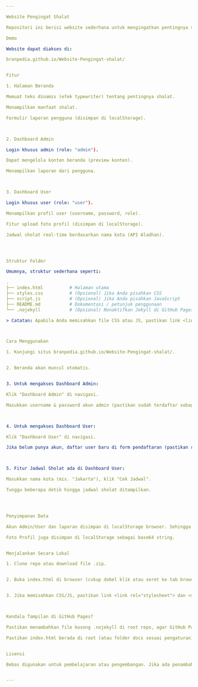 ```yaml
---

Website Pengingat Shalat

Repositori ini berisi website sederhana untuk mengingatkan pentingnya shalat, menyediakan Dashboard Admin dan Dashboard User, serta fitur jadwal shalat real-time menggunakan API Aladhan.

Demo

Website dapat diakses di:

branpedia.github.io/Website-Pengingat-shalat/


Fitur

1. Halaman Beranda

Memuat teks dinamis (efek typewriter) tentang pentingnya shalat.

Menampilkan manfaat shalat.

Formulir laporan pengguna (disimpan di localStorage).



2. Dashboard Admin

Login khusus admin (role: "admin").

Dapat mengelola konten beranda (preview konten).

Menampilkan laporan dari pengguna.



3. Dashboard User

Login khusus user (role: "user").

Menampilkan profil user (username, password, role).

Fitur upload foto profil (disimpan di localStorage).

Jadwal sholat real-time berdasarkan nama kota (API Aladhan).




Struktur Folder

Umumnya, struktur sederhana seperti:

.
├── index.html          # Halaman utama
├── styles.css          # (Opsional) Jika Anda pisahkan CSS
├── script.js           # (Opsional) Jika Anda pisahkan JavaScript
├── README.md           # Dokumentasi / petunjuk penggunaan
└── .nojekyll           # (Opsional) Nonaktifkan Jekyll di GitHub Pages

> Catatan: Apabila Anda memisahkan file CSS atau JS, pastikan link <link rel="stylesheet" ...> dan <script src="..."> mengarah ke path yang benar.



Cara Menggunakan

1. Kunjungi situs branpedia.github.io/Website-Pengingat-shalat/.


2. Beranda akan muncul otomatis.


3. Untuk mengakses Dashboard Admin:

Klik "Dashboard Admin" di navigasi.

Masukkan username & password akun admin (pastikan sudah terdaftar sebagai "admin").



4. Untuk mengakses Dashboard User:

Klik "Dashboard User" di navigasi.

Jika belum punya akun, daftar user baru di form pendaftaran (pastikan role: "user").



5. Fitur Jadwal Sholat ada di Dashboard User:

Masukkan nama kota (mis. "Jakarta"), klik "Cek Jadwal".

Tunggu beberapa detik hingga jadwal sholat ditampilkan.




Penyimpanan Data

Akun Admin/User dan laporan disimpan di localStorage browser. Sehingga data bersifat lokal pada perangkat/browser yang sama.

Foto Profil juga disimpan di localStorage sebagai base64 string.


Menjalankan Secara Lokal

1. Clone repo atau download file .zip.


2. Buka index.html di browser (cukup dobel klik atau seret ke tab browser).


3. Jika memisahkan CSS/JS, pastikan link <link rel="stylesheet"> dan <script src="..."> sudah mengarah dengan benar.



Kendala Tampilan di GitHub Pages?

Pastikan menambahkan file kosong .nojekyll di root repo, agar GitHub Pages tidak menimpa file statis.

Pastikan index.html berada di root (atau folder docs sesuai pengaturan) dan pengaturan Pages di Settings > Pages sudah sesuai.


Lisensi

Bebas digunakan untuk pembelajaran atau pengembangan. Jika ada penambahan fitur, mohon disesuaikan dengan kebijakan masing-masing.


---
```

